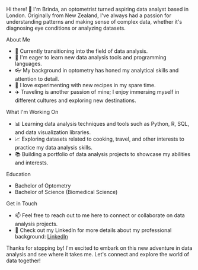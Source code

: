 Hi there! 👋
I'm Brinda, an optometrist turned aspiring data analyst based in London. Originally from New Zealand, I've always had a passion for understanding patterns and making sense of complex data, whether it's diagnosing eye conditions or analyzing datasets.

About Me
- 🔭 Currently transitioning into the field of data analysis.
- 🌱 I'm eager to learn new data analysis tools and programming languages.
- 👓 My background in optometry has honed my analytical skills and attention to detail.
- 🍳 I love experimenting with new recipes in my spare time.
- ✈️ Traveling is another passion of mine; I enjoy immersing myself in different cultures and exploring new destinations.

What I'm Working On
- 📊 Learning data analysis techniques and tools such as Python, R, SQL, and data visualization libraries.
- 📈 Exploring datasets related to cooking, travel, and other interests to practice my data analysis skills.
- 📚 Building a portfolio of data analysis projects to showcase my abilities and interests.

Education
- Bachelor of Optometry
- Bachelor of Science (Biomedical Science)

Get in Touch
- 📫 Feel free to reach out to me here to connect or collaborate on data analysis projects.
- 💼 Check out my LinkedIn for more details about my professional background: [LinkedIn](https://www.linkedin.com/in/brinda-mamidi/)

Thanks for stopping by! I'm excited to embark on this new adventure in data analysis and see where it takes me. Let's connect and explore the world of data together!
